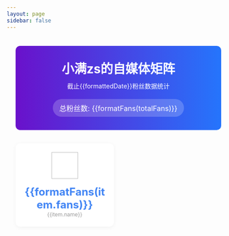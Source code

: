 ```yaml
---
layout: page
sidebar: false
---
```

<script setup>
import { ref, computed, onMounted } from 'vue'

const media = [
    {
        icon: '/react-docs/icon/1.png',
        fans: 1408,
        name: '小红书'
    },
    {
        icon: '/react-docs/icon/2.png',
        fans: 60000,
        name: '哔哩哔哩'
    },
    {
        icon: '/react-docs/icon/3.png',
        fans: 24323,
        name: '抖音'
    },
    {
        icon: '/react-docs/icon/4.png',
        fans: 1940,
        name: '视频号'
    },
    {
        icon: '/react-docs/icon/5.png',
        fans: 15200,
        name: '掘金'
    },
    {
        icon: '/react-docs/icon/6.png',
        fans: 2343,
        name: '公众号'
    },
    {
        icon: '/react-docs/icon/7.png',
        fans: 22481,
        name: 'CSDN'
    },
    {
        icon: '/react-docs/icon/8.png',
        fans: 1766,
        name: 'QQ'
    },
    {
        icon: '/react-docs/icon/9.png',
        fans: 7248,
        name: '微信'
    },
    {
        icon: '/react-docs/icon/10.png',
        fans: 90,
        name: '微博'
    }
]

const totalFans = computed(() => {
  return media.reduce((sum, item) => sum + item.fans, 0)
})

const formatFans = (fans) => {
  if (fans >= 10000) {
    return (fans / 10000).toFixed(1) + '万'
  }
  return fans
}

const currentDate = new Date()
const formattedDate = `${currentDate.getFullYear()}年${currentDate.getMonth() + 1}月${currentDate.getDate()}日`
</script>

<div class="media-matrix">
  <div class="header">
    <h1>小满zs的自媒体矩阵</h1>
    <p>截止{{formattedDate}}粉丝数据统计</p>
    <div class="total-fans">
      <span>总粉丝数: {{formatFans(totalFans)}}</span>
    </div>
  </div>
  
  <div class="media-grid">
    <div v-for="(item, index) in media" :key="index" class="media-card">
      <div class="media-icon">
        <img :src="item.icon" :alt="item.name">
      </div>
      <div class="media-name"></div>
      <div class="media-fans">{{formatFans(item.fans)}}</div>
      <div class="media-label">{{item.name}}</div>
    </div>
  </div>
</div>

<style>
.media-matrix {
  max-width: 1400px;
  margin: 0 auto;
  padding: 20px;
}

.header {
  text-align: center;
  background: linear-gradient(90deg, #6a11cb 0%, #2575fc 100%);
  color: white;
  padding: 30px 20px;
  border-radius: 10px;
  margin-bottom: 30px;
}

.header h1 {
  margin: 0;
  font-size: 28px;
}

.header p {
  margin: 10px 0;
  font-size: 14px;
}

.total-fans {
  background: rgba(255, 255, 255, 0.2);
  border-radius: 20px;
  padding: 8px 15px;
  display: inline-block;
  margin-top: 10px;
  font-size: 16px;
}

.media-grid {
  display: grid;
  grid-template-columns: repeat(auto-fill, minmax(220px, 1fr));
  gap: 20px;
}

.media-card {
  background: white;
  border-radius: 10px;
  padding: 20px;
  text-align: center;
  box-shadow: 0 2px 10px rgba(0, 0, 0, 0.05);
  transition: transform 0.3s;
}

.media-card:hover {
  transform: translateY(-5px);
}

.media-icon {
  width: 60px;
  height: 60px;
  margin: 0 auto 15px;
}

.media-icon img {
  width: 100%;
  height: 100%;
  object-fit: contain;
}

.media-name {
  font-weight: bold;
  margin-bottom: 5px;
}

.media-fans {
  font-size: 24px;
  font-weight: bold;
  color: #4285f4;
}

.media-label {
  font-size: 12px;
  color: #999;
}

</style>